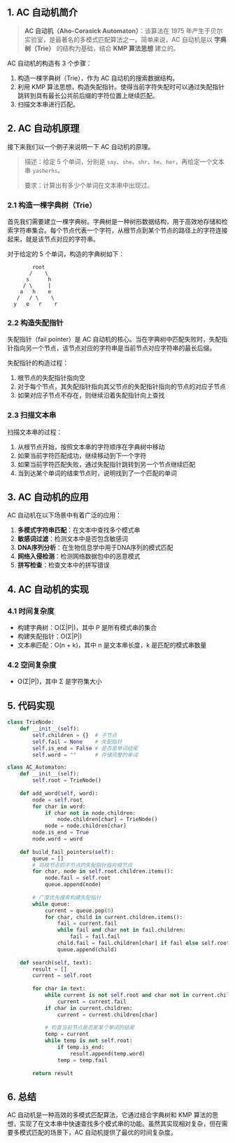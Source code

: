 ## 1. AC 自动机简介

> **AC 自动机（Aho-Corasick Automaton）**：该算法在 1975 年产生于贝尔实验室，是最著名的多模式匹配算法之一。简单来说，AC 自动机是以 **字典树（Trie）** 的结构为基础，结合 **KMP 算法思想** 建立的。

AC 自动机的构造有 3 个步骤：

1. 构造一棵字典树（Trie），作为 AC 自动机的搜索数据结构。
2. 利用 KMP 算法思想，构造失配指针。使得当前字符失配时可以通过失配指针跳转到具有最长公共前后缀的字符位置上继续匹配。
3. 扫描文本串进行匹配。

## 2. AC 自动机原理

接下来我们以一个例子来说明一下 AC 自动机的原理。

> 描述：给定 5 个单词，分别是 `say`、`she`、`shr`、`he`、`her`，再给定一个文本串 `yasherhs`。
>
> 要求：计算出有多少个单词在文本串中出现过。

### 2.1 构造一棵字典树（Trie）

首先我们需要建立一棵字典树。字典树是一种树形数据结构，用于高效地存储和检索字符串集合。每个节点代表一个字符，从根节点到某个节点的路径上的字符连接起来，就是该节点对应的字符串。

对于给定的 5 个单词，构造的字典树如下：

```
        root
       /    \
      s      h
     / \     |
    a   h    e
   /   / \    \
  y   e   r    r
```

### 2.2 构造失配指针

失配指针（fail pointer）是 AC 自动机的核心。当在字典树中匹配失败时，失配指针指向另一个节点，该节点对应的字符串是当前节点对应字符串的最长后缀。

失配指针的构造过程：
1. 根节点的失配指针指向空
2. 对于每个节点，其失配指针指向其父节点的失配指针指向的节点的对应子节点
3. 如果对应子节点不存在，则继续沿着失配指针向上查找

### 2.3 扫描文本串

扫描文本串的过程：
1. 从根节点开始，按照文本串的字符顺序在字典树中移动
2. 如果当前字符匹配成功，继续移动到下一个字符
3. 如果当前字符匹配失败，通过失配指针跳转到另一个节点继续匹配
4. 当到达某个单词的结束节点时，说明找到了一个匹配的单词

## 3. AC 自动机的应用

AC 自动机在以下场景中有着广泛的应用：

1. **多模式字符串匹配**：在文本中查找多个模式串
2. **敏感词过滤**：检测文本中是否包含敏感词
3. **DNA序列分析**：在生物信息学中用于DNA序列的模式匹配
4. **网络入侵检测**：检测网络数据包中的恶意模式
5. **拼写检查**：检查文本中的拼写错误

## 4. AC 自动机的实现

### 4.1 时间复杂度

- 构建字典树：O(Σ|P|)，其中 P 是所有模式串的集合
- 构建失配指针：O(Σ|P|)
- 文本串匹配：O(n + k)，其中 n 是文本串长度，k 是匹配的模式串数量

### 4.2 空间复杂度

- O(Σ|P|)，其中 Σ 是字符集大小

## 5. 代码实现

```python
class TrieNode:
    def __init__(self):
        self.children = {}  # 子节点
        self.fail = None    # 失配指针
        self.is_end = False # 是否是单词结尾
        self.word = ""      # 存储完整的单词

class AC_Automaton:
    def __init__(self):
        self.root = TrieNode()
    
    def add_word(self, word):
        node = self.root
        for char in word:
            if char not in node.children:
                node.children[char] = TrieNode()
            node = node.children[char]
        node.is_end = True
        node.word = word
    
    def build_fail_pointers(self):
        queue = []
        # 将根节点的子节点的失配指针指向根节点
        for char, node in self.root.children.items():
            node.fail = self.root
            queue.append(node)
        
        # 广度优先搜索构建失配指针
        while queue:
            current = queue.pop(0)
            for char, child in current.children.items():
                fail = current.fail
                while fail and char not in fail.children:
                    fail = fail.fail
                child.fail = fail.children[char] if fail else self.root
                queue.append(child)
    
    def search(self, text):
        result = []
        current = self.root
        
        for char in text:
            while current is not self.root and char not in current.children:
                current = current.fail
            if char in current.children:
                current = current.children[char]
            
            # 检查当前节点是否是某个单词的结尾
            temp = current
            while temp is not self.root:
                if temp.is_end:
                    result.append(temp.word)
                temp = temp.fail
        
        return result
```

## 6. 总结

AC 自动机是一种高效的多模式匹配算法，它通过结合字典树和 KMP 算法的思想，实现了在文本串中快速查找多个模式串的功能。虽然其实现相对复杂，但在需要多模式匹配的场景下，AC 自动机提供了最优的时间复杂度。